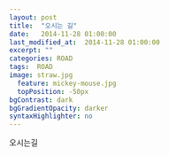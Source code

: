 ```yaml
---
layout: post
title:  "오시는 길"
date:   2014-11-28 01:00:00
last_modified_at:  2014-11-28 01:00:00
excerpt: ""
categories: ROAD
tags:  ROAD
image: straw.jpg
  feature: mickey-mouse.jpg
  topPosition: -50px
bgContrast: dark
bgGradientOpacity: darker
syntaxHighlighter: no
---
```


오시는길
